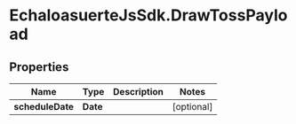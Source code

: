 # EchaloasuerteJsSdk.DrawTossPayload

## Properties
Name | Type | Description | Notes
------------ | ------------- | ------------- | -------------
**scheduleDate** | **Date** |  | [optional] 


